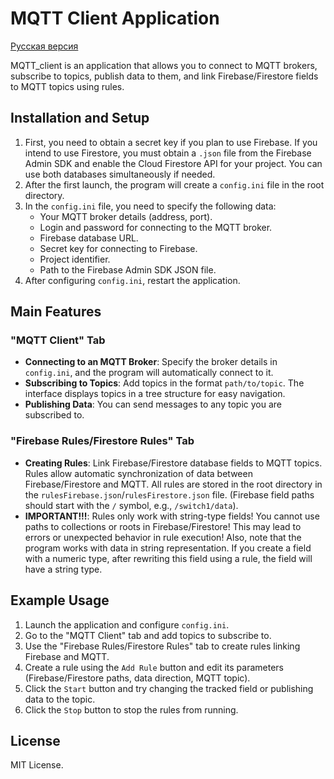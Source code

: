 # MQTT Client Application

[Русская версия](README.ru.md)

MQTT_client is an application that allows you to connect to MQTT brokers, subscribe to topics, publish data to them, and link Firebase/Firestore fields to MQTT topics using rules.

## Installation and Setup

1. First, you need to obtain a secret key if you plan to use Firebase. If you intend to use Firestore, you must obtain a `.json` file from the Firebase Admin SDK and enable the Cloud Firestore API for your project. You can use both databases simultaneously if needed.
2. After the first launch, the program will create a `config.ini` file in the root directory.
3. In the `config.ini` file, you need to specify the following data:
   - Your MQTT broker details (address, port).
   - Login and password for connecting to the MQTT broker.
   - Firebase database URL.
   - Secret key for connecting to Firebase.
   - Project identifier.
   - Path to the Firebase Admin SDK JSON file.
4. After configuring `config.ini`, restart the application.

## Main Features

### "MQTT Client" Tab

- **Connecting to an MQTT Broker**: Specify the broker details in `config.ini`, and the program will automatically connect to it.
- **Subscribing to Topics**: Add topics in the format `path/to/topic`. The interface displays topics in a tree structure for easy navigation.
- **Publishing Data**: You can send messages to any topic you are subscribed to.

### "Firebase Rules/Firestore Rules" Tab

- **Creating Rules**: Link Firebase/Firestore database fields to MQTT topics. Rules allow automatic synchronization of data between Firebase/Firestore and MQTT. All rules are stored in the root directory in the `rulesFirebase.json`/`rulesFirestore.json` file. (Firebase field paths should start with the `/` symbol, e.g., `/switch1/data`).
- **IMPORTANT!!!**: Rules only work with string-type fields! You cannot use paths to collections or roots in Firebase/Firestore! This may lead to errors or unexpected behavior in rule execution! Also, note that the program works with data in string representation. If you create a field with a numeric type, after rewriting this field using a rule, the field will have a string type.

## Example Usage

1. Launch the application and configure `config.ini`.
2. Go to the "MQTT Client" tab and add topics to subscribe to.
3. Use the "Firebase Rules/Firestore Rules" tab to create rules linking Firebase and MQTT.
4. Create a rule using the `Add Rule` button and edit its parameters (Firebase/Firestore paths, data direction, MQTT topic).
5. Click the `Start` button and try changing the tracked field or publishing data to the topic.
6. Click the `Stop` button to stop the rules from running.

## License

MIT License.
